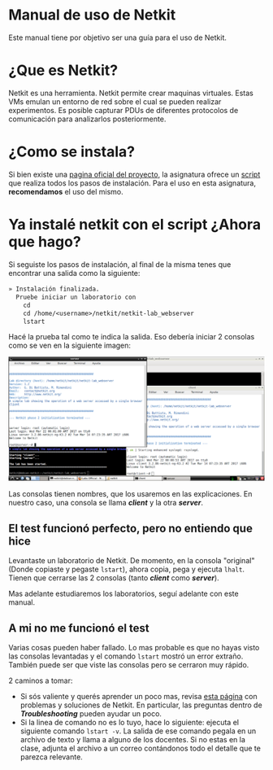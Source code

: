 # Manual de uso de Netkit

Este manual tiene por objetivo ser una guía para el uso de Netkit.

# ¿Que es Netkit?

Netkit es una herramienta. Netkit permite crear maquinas virtuales. Estas VMs emulan un entorno de red sobre el cual se pueden realizar experimentos. Es posible capturar PDUs de diferentes protocolos de comunicación para analizarlos posteriormente.

# ¿Como se instala?

Si bien existe una [pagina oficial del proyecto](http://wiki.netkit.org/index.php/Download_Official), la asignatura ofrece un [script](https://github.com/redesunlu/netkit-doc) que realiza todos los pasos de instalación. Para el uso en esta asignatura, **recomendamos** el uso del mismo.

# Ya instalé netkit con el script ¿Ahora que hago?

Si seguiste los pasos de instalación, al final de la misma tenes que encontrar una salida como la siguiente:

```
» Instalación finalizada.
  Pruebe iniciar un laboratorio con
    cd
    cd /home/<username>/netkit/netkit-lab_webserver
    lstart
```

Hacé la prueba tal como te indica la salida. Eso debería iniciar 2 consolas como se ven en la siguiente imagen:

![Test de instalación de Netkit](img/test-instalacion.png)

Las consolas tienen nombres, que los usaremos en las explicaciones. En nuestro caso, una consola se llama ***client*** y la otra ***server***.

## El test funcionó perfecto, pero no entiendo que hice

Levantaste un laboratorio de Netkit. De momento, en la consola "original" (Donde copiaste y pegaste `lstart`), ahora copia, pega y ejecuta `lhalt`. Tienen que cerrarse las 2 consolas (tanto ***client*** como ***server***).

Mas adelante estudiaremos los laboratorios, seguí adelante con este manual.

## A mi no me funcionó el test

Varias cosas pueden haber fallado. Lo mas probable es que no hayas visto las consolas levantadas y el comando `lstart` mostró un error extraño. También puede ser que viste las consolas pero se cerraron muy rápido.

2 caminos a tomar:

 * Si sós valiente y querés aprender un poco mas, revisa [esta página](http://wiki.netkit.org/index.php/FAQ) con problemas y soluciones de Netkit. En particular, las preguntas dentro de ***Troubleshooting*** pueden ayudar un poco.
 * Si la linea de comando no es lo tuyo, hace lo siguiente: ejecuta el siguiente comando `lstart -v`. La salida de ese comando pegala en un archivo de texto y llama a alguno de los docentes. Si no estas en la clase, adjunta el archivo a un correo contándonos todo el detalle que te parezca relevante.

